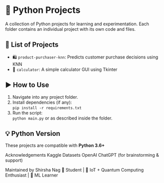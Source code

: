 # 🐍 Python Projects

A collection of Python projects for learning and experimentation. Each folder contains an individual project with its own code and files.

## 📁 List of Projects
- 🛍️ `product-purchaser-knn`: Predicts customer purchase decisions using KNN  
- 🧮 `calculator`: A simple calculator GUI using Tkinter  

## ▶️ How to Use

1. Navigate into any project folder.
2. Install dependencies (if any):  
   `pip install -r requirements.txt`
3. Run the script:  
   `python main.py` or as described inside the folder.

## 💡 Python Version

These projects are compatible with **Python 3.6+**

Acknowledgements
Kaggle Datasets
OpenAI ChatGPT (for brainstorming & support)

 Maintained by
Shirsha Nag 
💼 Student | 📡 IoT + Quantum Computing Enthusiast | 🧠 ML Learner
